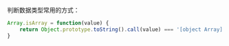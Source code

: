判断数据类型常用的方式：
~~~js
Array.isArray = function(value) { 
    return Object.prototype.toString().call(value) === '[object Array]';
}

~~~
